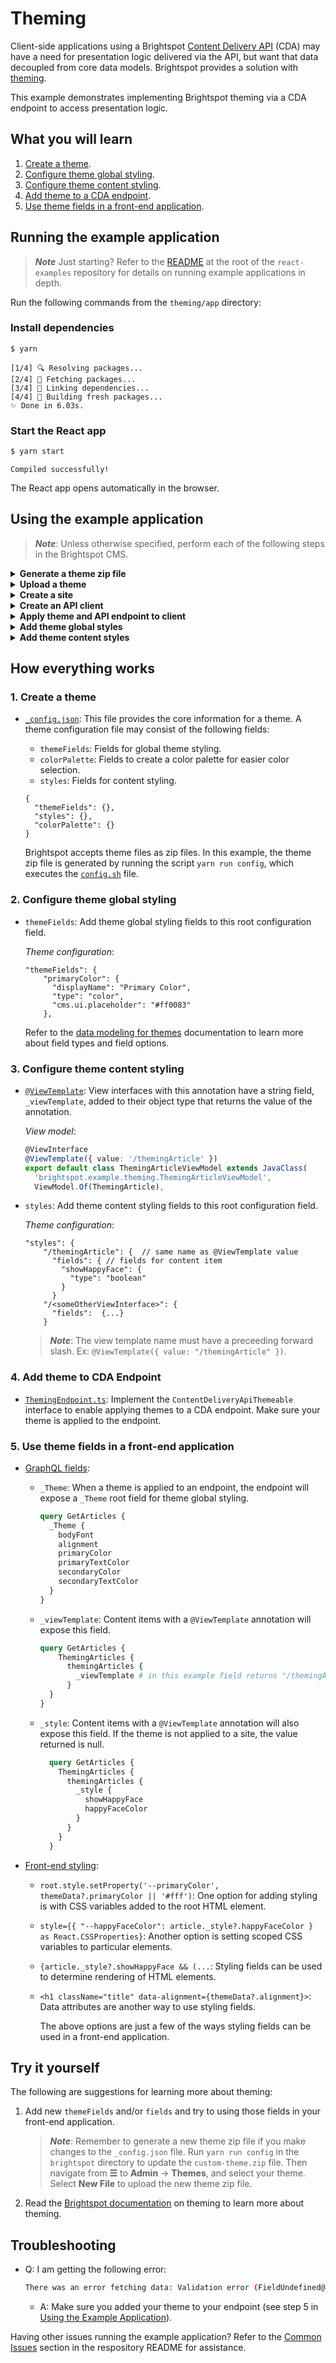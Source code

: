 # Theming

Client-side applications using a Brightspot [Content Delivery API](https://www.brightspot.com/documentation/brightspot-cms-developer-guide/cda-guides) (CDA) may have a need for presentation logic delivered via the API, but want that data decoupled from core data models. Brightspot provides a solution with [theming](https://www.brightspot.com/documentation/brightspot-cms-developer-guide/latest/data-modeling-for-themes).

This example demonstrates implementing Brightspot theming via a CDA endpoint to access presentation logic.

## What you will learn
1. [Create a theme](#1-create-a-theme).
2. [Configure theme global styling](#2-configure-theme-global-styling).
3. [Configure theme content styling](#3-configure-theme-content-styling).
4. [Add theme to a CDA endpoint](#4-add-theme-to-cda-endpoint).
5. [Use theme fields in a front-end application](#5-use-theme-fields-in-a-front-end-application).

## Running the example application

> **_Note_** Just starting? Refer to the [README](/README.md) at the root of the `react-examples` repository for details on running example applications in depth.

Run the following commands from the `theming/app` directory:

### Install dependencies

```sh
$ yarn
```

```
[1/4] 🔍 Resolving packages...
[2/4] 🚚 Fetching packages...
[3/4] 🔗 Linking dependencies...
[4/4] 🔨 Building fresh packages...
✨ Done in 6.03s.
```

### Start the React app

```sh
$ yarn start
```

```
Compiled successfully!
```

The React app opens automatically in the browser.

## Using the example application

 > **_Note_**: Unless otherwise specified, perform each of the following steps in the Brightspot CMS.

<details>
<summary>
<span>
<b>Generate a theme zip file</b>
</span>
</summary>

CD into `theming/brightspot` in your terminal, and run the following command to generate a new `custom-theme.zip` file in the `theming/brightspot` directory.

```sh
$ yarn run config
```

</details>

<details>
<summary>
<span>
<b>
Upload a theme
</b>
</span>
</summary>

Navigate from **&#x2630;** to **Admin** &rarr; **Themes** &rarr; **New Theme**. In the **MAIN** section for **New Theme**, add a name. Click the **CHOOSE** button next to the **New Upload** dropdown list. Select the generated `custom-theme.zip` file. Click **SAVE**.

<img  height="400px" src="/theming/brightspot/documentation/images/themeUpload.png" alt="upload theme in Brightspot">
</details>

<details>
<summary>
<span>
<b>Create a site</b>
</span>
</summary>

Navigate from **&#x2630;** to **Admin** &rarr; **Sites & Settings**, and select **New Site**. Add a name, and for the theme, select **Shared**, then the name of the theme you created. Click **SAVE**.

<img  height="400px" src="/theming/brightspot/documentation/images/siteCreation.png" alt="Create site in Brightspot">
</details>

<details>
<summary>
<span>
<b>Create an API client</b>
</span>
</summary>

Navigate from **&#x2630;** to **Admin** &rarr; **APIs**, and select **New Api Client**. Add a name, and select the **Theming Endpoint** from the **Endpoints** dropdown list. Add the site you created under **Permissions**. Click **SAVE**.

<img  height="500px" src="/theming/brightspot/documentation/images/apiClient.png" alt="Create API Client in Brightspot">
</details>

<details>
<summary>
<span>
<b>Apply theme and API endpoint to client</b>
</span>
</summary> 

Navigate from **&#x2630;** to **Admin** &rarr; **APIs**, and select **Theming Endpoint**. Select your theme from the **Theme** dropdown list. Select your API Client from the **Attributional Client** dropdown list. Click **SAVE**.

<img  height="400px" src="/theming/brightspot/documentation/images/endpointThemeClient.png" alt="Add API Client and theme to endpoint in Brightspot">
</details>

<details>
<summary>
<span>
<b>Add theme global styles</b>
</span>
</summary>

Navigate from **&#x2630;** to **Admin** &rarr; **Themes** &rarr; **&lt;Theme Name&gt;**. There is a new tab: **Overrides**. Select styles in the **Overrides** tab and save. Refresh the front-end application page to see the applied overriding styles. These styling overrides are applied globally for the respective endpoint.

<img  height="400px" src="/theming/brightspot/documentation/images/themeGlobalStyles.png" alt="Add theme global styles in Brightspot">
</details>

<details>
<summary>
<span>
<b>Add theme content styles</b>
</span>
</summary>

Click **+** at the top of the page, then **Theming Article** from the dropdown list. In the **New Theming Article** form, add a title, body, and unique slug. Click the **Styles** tab.  Expand the **Theming Article Styles** section and select **Custom** from the **Preset** dropdown list. Select styling from the options available. Click **PUBLISH**. Refresh the front-end application page to see the Theming Article and content styles.

<img  height="400px" src="/theming/brightspot/documentation/images/themeContentStyles.png" alt="Add theme content styles in Brightspot">
</details>

## How everything works

### 1. Create a theme

  - [`_config.json`](/theming/brightspot/_config.json): This file provides the core information for a theme. A theme configuration file may consist of the following fields:
    - `themeFields`: Fields for global theme styling.
    - `colorPalette`: Fields to create a color palette for easier color selection.
    - `styles`: Fields for content styling.

    ```json5
    {
      "themeFields": {},
      "styles": {},
      "colorPalette": {}
    }
    ```

    Brightspot accepts theme files as zip files. In this example, the theme zip file is generated by running the script `yarn run config`, which executes the [`config.sh`](/theming/brightspot/config.sh) file. 

### 2. Configure theme global styling

- `themeFields`: Add theme global styling fields to this root configuration field.
 
  <i>Theme configuration</i>:
    ```json5
    "themeFields": {
        "primaryColor": {
          "displayName": "Primary Color",
          "type": "color",
          "cms.ui.placeholder": "#ff0083"
        }, 
    ```

  Refer to the [data modeling for themes](https://www.brightspot.com/documentation/brightspot-cms-developer-guide/latest/data-modeling-for-themes#field-options) documentation to learn more about field types and field options. 
### 3. Configure theme content styling

- [`@ViewTemplate`](/theming/brightspot/src/brightspot/example/theming/ThemeArticleViewModel.ts): View interfaces with this annotation have a string field, `_viewTemplate`, added to their object type that returns the value of the annotation. 

  <i>View model</i>:

  ```typescript
  @ViewInterface
  @ViewTemplate({ value: '/themingArticle' })
  export default class ThemingArticleViewModel extends JavaClass(
    'brightspot.example.theming.ThemingArticleViewModel',
    ViewModel.Of(ThemingArticle),
  ```

- `styles`: Add theme content styling fields to this root configuration field.

  <i>Theme configuration</i>:

    ```json5
    "styles": {
        "/themingArticle": {  // same name as @ViewTemplate value
          "fields": { // fields for content item
            "showHappyFace": {
              "type": "boolean"
            }
          }
        "/<someOtherViewInterface>": {
          "fields":  {...}
        } 
    ```

  > **_Note_**: The view template name must have a preceeding forward slash. Ex: `@ViewTemplate({ value: "/themingArticle" })`.

### 4. Add theme to CDA Endpoint

- [`ThemingEndpoint.ts`](/theming/brightspot/src/brightspot/example/theming/ThemingEndpoint.ts): Implement the `ContentDeliveryApiThemeable` interface to enable applying themes to a CDA endpoint. Make sure your theme is applied to the endpoint. 

### 5. Use theme fields in a front-end application

- [GraphQL fields](/theming/app/src/queries/GetArticles.tsx):
  - `_Theme`: When a theme is applied to an endpoint, the endpoint will expose a `_Theme` root field for theme global styling.

      ```graphql
      query GetArticles {
        _Theme {
          bodyFont
          alignment
          primaryColor
          primaryTextColor
          secondaryColor
          secondaryTextColor
        }
      }
       ```


  - `_viewTemplate`: Content items with a `@ViewTemplate` annotation will expose this field.

      ```graphql
      query GetArticles {
          ThemingArticles {
            themingArticles {
              _viewTemplate # in this example field returns "/themingArticle"
            }
        }
      }   
      ```

  - `_style`: Content items with a `@ViewTemplate` annotation will also expose this field. If the theme is not applied to a site, the value returned is null.

    ```graphql
      query GetArticles {
        ThemingArticles {
          themingArticles {
            _style {
              showHappyFace
              happyFaceColor
            }
          }
        }
      }
    ```

- [Front-end styling](/theming/app/src/App.tsx):

  - `root.style.setProperty('--primaryColor', themeData?.primaryColor || '#fff')`: One option for adding styling is with CSS variables added to the root HTML element.

  - `style={{ "--happyFaceColor": article._style?.happyFaceColor } as React.CSSProperties}`: Another option is setting scoped CSS variables to particular elements. 

  - `{article._style?.showHappyFace && (...`: Styling fields can be used to determine rendering of HTML elements. 

  - `<h1 className="title" data-alignment={themeData?.alignment}>`: Data attributes are another way to use styling fields.

    The above options are just a few of the ways styling fields can be used in a front-end application. 

## Try it yourself
The following are suggestions for learning more about theming:
1. Add new `themeFields` and/or `fields` and try to using those fields in your front-end application. 

    > **_Note_**: Remember to generate a new theme zip file if you make changes to the `_config.json` file. Run `yarn run config` in the `brightspot` directory to update the `custom-theme.zip` file. Then navigate from **&#x2630;** to **Admin** &rarr; **Themes**, and select your theme. Select **New File** to upload the new theme zip file.

2. Read the [Brightspot documentation](https://www.brightspot.com/documentation/brightspot-cms-developer-guide/latest/data-modeling-for-themes) on theming to learn more about theming. 

## Troubleshooting

- Q: I am getting the following error: 
  ```sh
  There was an error fetching data: Validation error (FieldUndefined@[_Theme]) : Field '_Theme' in type 'Query' is undefined...
  ```

    - A: Make sure you added your theme to your endpoint (see step 5 in [Using the Example Application](#using-the-example-application)).

Having other issues running the example application? Refer to the [Common Issues](/README.md) section in the respository README for assistance.